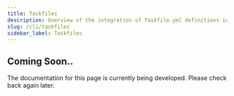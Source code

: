 ```yaml
---
title: Taskfiles
description: Overview of the integration of Taskfile.yml definitions in our projects
slug: /cli/taskfiles
sidebar_label: Taskfiles
---
```


## Coming Soon..

The documentation for this page is currently being developed. Please check back again later.